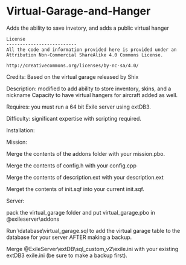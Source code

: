 # Virtual-Garage-and-Hanger
Adds the ability to save invetory, and adds a public virtual hanger


             
	License
	--------------------------
	All the code and information provided here is provided under an Attribution Non-Commercial ShareAlike 4.0 Commons License.

	http://creativecommons.org/licenses/by-nc-sa/4.0/
	
Credits: Based on the virtual garage released by Shix

Description: modified to add ability to store inventory, skins, and a nickname
             Capacity to have virtual hangers for aircraft added as well.
	     
Requires: you must run a 64 bit Exile server using extDB3.

Difficulty: significant expertise with scripting required.

Installation:

Mission:

Merge the contents of the addons folder with your mission.pbo.

Merge the contents of config.h with your config.cpp

Merge the contents of description.ext with your description.ext

Merget the contents of init.sqf into your current init.sqf.

Server:

pack the virtual_garage folder and put virtual_garage.pbo in @exileserver\addons

Run \database\virtual_garage.sql to add the virtual garage table to the database for your server AFTER making a backup.

Merge @ExileServer\extDB\sql_custom_v2\exile.ini with your existing extDB3 exile.ini (be sure to make a backup first).


  
  
          

